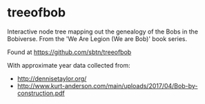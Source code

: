 # treeofbob

Interactive node tree mapping out the genealogy of the Bobs in the Bobiverse. From the 'We Are Legion (We are Bob)' book series.

Found at https://github.com/sbtn/treeofbob


With approximate year data collected from:
- http://dennisetaylor.org/
- http://www.kurt-anderson.com/main/uploads/2017/04/Bob-by-construction.pdf
